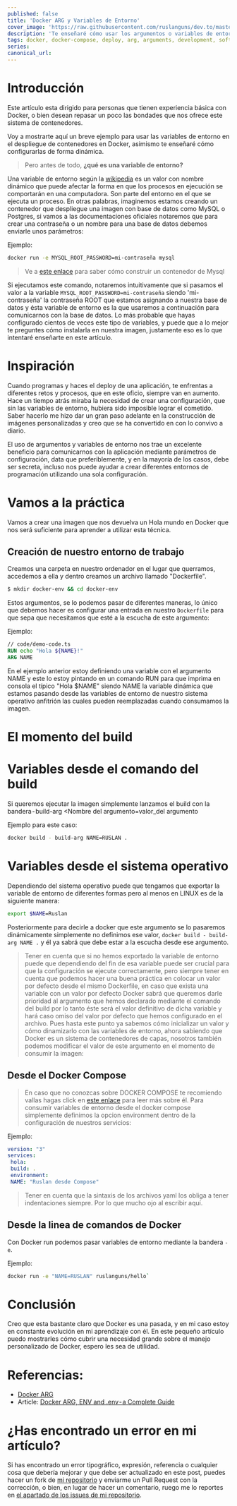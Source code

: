 ```yaml
---
published: false
title: 'Docker ARG y Variables de Entorno'
cover_image: 'https://raw.githubusercontent.com/ruslanguns/dev.to/master/blog-posts/docker-arg-y-variables-de-entorno/assets/cover_image.png'
description: 'Te enseñaré cómo usar los argumentos o variables de entorno en Docker'
tags: docker, docker-compose, deploy, arg, arguments, development, software, backend, argumentos, variables de entorno
series:
canonical_url:
---
```

# Introducción

Este artículo esta dirigido para personas que tienen experiencia básica con Docker, o bien desean repasar un poco las bondades que nos ofrece este sistema de contenedores.

Voy a mostrarte aquí un breve ejemplo para usar las variables de entorno en el despliegue de contenedores en Docker, asimismo te enseñaré cómo configurarlas de forma dinámica.

>Pero antes de todo, **¿qué es una variable de entorno?**

Una variable de entorno según la [wikipedia](https://en.wikipedia.org/wiki/Environment_variable) es un valor con nombre dinámico que puede afectar la forma en que los procesos en ejecución se comportarán en una computadora. Son parte del entorno en el que se ejecuta un proceso. En otras palabras, imaginemos estamos creando un contenedor que despliegue una imagen con base de datos como MySQL o Postgres, si vamos a las documentaciones oficiales notaremos que para crear una contraseña o un nombre para una base de datos debemos enviarle unos parámetros:

Ejemplo:

```bash
docker run -e MYSQL_ROOT_PASSWORD=mi-contraseña mysql
```

> Ve a [este enlace](https://hub.docker.com/_/mysql) para saber cómo construir un contenedor de Mysql


Si ejecutamos este comando, notaremos intuitivamente que si pasamos el valor a la variable `MYSQL_ROOT_PASSWORD=mi-contraseña` siendo 'mi-contraseña' la contraseña ROOT que estamos asignando a nuestra base de datos y ésta variable de entorno es la que usaremos a continuación para comunicarnos con la base de datos. Lo más probable que hayas configurado cientos de veces este tipo de variables, y puede que a lo mejor te preguntes cómo instalarla en nuestra imagen, justamente eso es lo que intentaré enseñarte en este artículo.

# Inspiración

Cuando programas y haces el deploy de una aplicación, te enfrentas a diferentes retos y procesos, que en este oficio, siempre van en aumento. Hace un tiempo atrás miraba la necesidad de crear una configuración, que sin las variables de entorno, hubiera sido imposible lograr el cometido. Saber hacerlo me hizo dar un gran paso adelante en la construcción de imágenes personalizadas y creo que se ha convertido en con lo convivo a diario.

El uso de argumentos y variables de entorno nos trae un excelente beneficio para comunicarnos con la aplicación mediante parámetros de configuración, data que preferiblemente, y en la mayoría de los casos, debe ser secreta, incluso nos puede ayudar a crear diferentes entornos de programación utilizando una sola configuración.

# Vamos a la práctica

Vamos a crear una imagen que nos devuelva un Hola mundo en Docker que nos será suficiente para aprender a utilizar esta técnica.

## Creación de nuestro entorno de trabajo

Creamos una carpeta en nuestro ordenador en el lugar que querramos, accedemos a ella y dentro creamos un archivo llamado "Dockerfile".

```bash
$ mkdir docker-env && cd docker-env
```

Estos argumentos, se lo podemos pasar de diferentes maneras, lo único que debemos hacer es configurar una entrada en nuestro `Dockerfile` para que sepa que necesitamos que esté a la escucha de este argumento:

Ejemplo:

```dockerfile
// code/demo-code.ts
RUN echo "Hola ${NAME}!"
ARG NAME
```

En el ejemplo anterior estoy definiendo una variable con el argumento NAME y este lo estoy pintando en un comando RUN para que imprima en consola el típico "Hola \$NAME" siendo NAME la variable dinámica que estamos pasando desde las variables de entorno de nuestro sistema operativo anfitrión las cuales pueden reemplazadas cuando consumamos la imagen.

# El momento del build

# Variables desde el comando del build

Si queremos ejecutar la imagen simplemente lanzamos el build con la bandera - build-arg <Nombre del argumento=valor_del
argumento

Ejemplo para este caso:

```bash
docker build - build-arg NAME=RUSLAN .
```

# Variables desde el sistema operativo

Dependiendo del sistema operativo puede que tengamos que exportar la variable de entorno de diferentes formas pero al menos en LINUX es de la siguiente manera:

```bash
export $NAME=Ruslan
```

Posteriormente para decirle a docker que este argumento se lo pasaremos dinámicamente simplemente no definimos ese valor, `docker build - build-arg NAME .` y él ya sabrá que debe estar a la escucha desde ese argumento.

> Tener en cuenta que si no hemos exportado la variable de entorno puede que dependiendo del fin de esa variable puede ser crucial para que la configuración se ejecute correctamente, pero siempre tener en cuenta que podemos hacer una buena práctica en colocar un valor por defecto desde el mismo Dockerfile, en caso que exista una variable con un valor por defecto Docker sabrá que queremos darle prioridad al argumento que hemos declarado mediante el comando del build por lo tanto éste será el valor definitivo de dicha variable y hará caso omiso del valor por defecto que hemos configurado en el archivo.
> Pues hasta este punto ya sabemos cómo inicializar un valor y cómo dinamizarlo con las variables de entorno, ahora sabiendo que Docker es un sistema de contenedores de capas, nosotros también podemos modificar el valor de este argumento en el momento de consumir la imagen:

## Desde el Docker Compose

> En caso que no conozcas sobre DOCKER COMPOSE te recomiendo vallas hagas click en [este enlace](https://docs.docker.com/compose/) para leer más sobre él.
> Para consumir variables de entorno desde el docker compose simplemente definimos la opcion environment dentro de la configuración de nuestros servicios:

Ejemplo:

```yml
version: "3"
services:
 hola:
 build: .
 environment:
 NAME: "Ruslan desde Compose"
```

> Tener en cuenta que la sintaxis de los archivos yaml los obliga a tener indentaciones siempre. Por lo que mucho ojo al escribir aquí.

## Desde la linea de comandos de Docker

Con Docker run podemos pasar variables de entorno mediante la bandera `-e`.

Ejemplo:

```bash
docker run -e "NAME=RUSLAN" ruslanguns/hello`
```

# Conclusión

Creo que esta bastante claro que Docker es una pasada, y en mi caso estoy en constante evolución en mi aprendizaje con él. En este pequeño artículo puedo mostrarles cómo cubrir una necesidad grande sobre el manejo personalizado de Docker, espero les sea de utilidad.

# Referencias:

- [Docker ARG](https://docs.docker.com/engine/reference/builder/#arg)
- Article: [Docker ARG, ENV and .env - a Complete Guide](https://vsupalov.com/docker-arg-env-variable-guide/)

# ¿Has encontrado un error en mi artículo?

Si has encontrado un error tipográfico, expresión, referencia o cualquier cosa que debería mejorar y que debe ser actualizado en este post, puedes hacer un fork de [mi repositorio](https://github.com/ruslanguns/dev.to) y enviarme un Pull Request con la corrección, o bien, en lugar de hacer un comentario, ruego me lo reportes en [el apartado de los issues de mi repositorio](https://github.com/ruslanguns/dev.to/issues).
